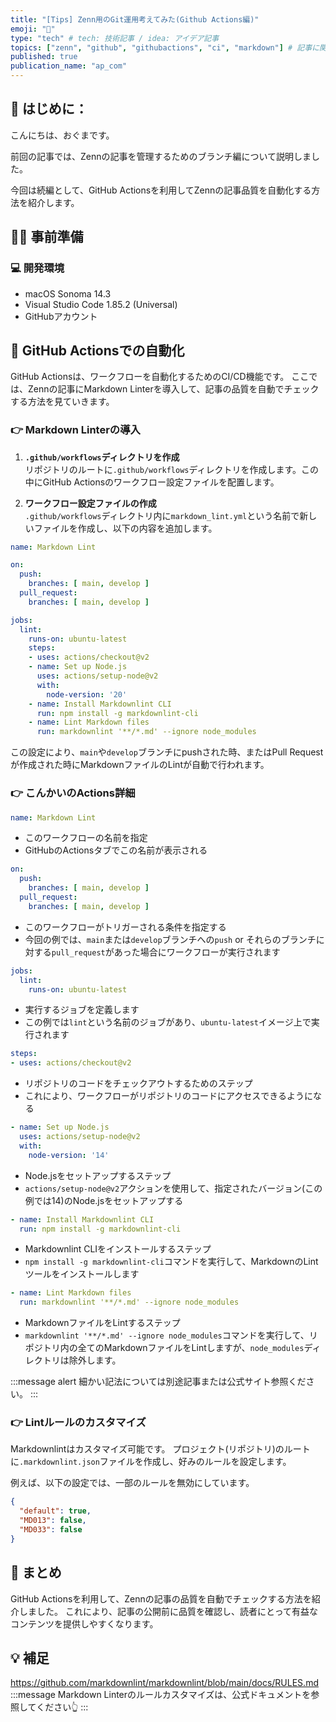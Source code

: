 ```yaml
---
title: "[Tips] Zenn用のGit運用考えてみた(Github Actions編)"
emoji: "💆"
type: "tech" # tech: 技術記事 / idea: アイデア記事
topics: ["zenn", "github", "githubactions", "ci", "markdown"] # 記事に関連するトピックをここに入力
published: true
publication_name: "ap_com"
---
```


## 🌟 はじめに：
こんにちは、おぐまです。

前回の記事では、Zennの記事を管理するためのブランチ編について説明しました。

今回は続編として、GitHub Actionsを利用してZennの記事品質を自動化する方法を紹介します。

## 👷‍♂️ 事前準備

### 💻 開発環境
- macOS Sonoma 14.3
- Visual Studio Code 1.85.2 (Universal)
- GitHubアカウント

## 📝 GitHub Actionsでの自動化

GitHub Actionsは、ワークフローを自動化するためのCI/CD機能です。
ここでは、Zennの記事にMarkdown Linterを導入して、記事の品質を自動でチェックする方法を見ていきます。

### 👉 Markdown Linterの導入

1. **`.github/workflows`ディレクトリを作成**  
   リポジトリのルートに`.github/workflows`ディレクトリを作成します。この中にGitHub Actionsのワークフロー設定ファイルを配置します。

2. **ワークフロー設定ファイルの作成**  
   `.github/workflows`ディレクトリ内に`markdown_lint.yml`という名前で新しいファイルを作成し、以下の内容を追加します。

```yaml
name: Markdown Lint

on:
  push:
    branches: [ main, develop ]
  pull_request:
    branches: [ main, develop ]

jobs:
  lint:
    runs-on: ubuntu-latest
    steps:
    - uses: actions/checkout@v2
    - name: Set up Node.js
      uses: actions/setup-node@v2
      with:
        node-version: '20'
    - name: Install Markdownlint CLI
      run: npm install -g markdownlint-cli
    - name: Lint Markdown files
      run: markdownlint '**/*.md' --ignore node_modules
```

この設定により、`main`や`develop`ブランチにpushされた時、またはPull Requestが作成された時にMarkdownファイルのLintが自動で行われます。

### 👉 こんかいのActions詳細

```yaml
name: Markdown Lint
```
- このワークフローの名前を指定
- GitHubのActionsタブでこの名前が表示される

```yaml
on:
  push:
    branches: [ main, develop ]
  pull_request:
    branches: [ main, develop ]
```
- このワークフローがトリガーされる条件を指定する
- 今回の例では、`main`または`develop`ブランチへの`push` or それらのブランチに対する`pull_request`があった場合にワークフローが実行されます

```yaml
jobs:
  lint:
    runs-on: ubuntu-latest
```
- 実行するジョブを定義します
- この例では`lint`という名前のジョブがあり、`ubuntu-latest`イメージ上で実行されます

```yaml
steps:
- uses: actions/checkout@v2
```
- リポジトリのコードをチェックアウトするためのステップ
- これにより、ワークフローがリポジトリのコードにアクセスできるようになる

```yaml
- name: Set up Node.js
  uses: actions/setup-node@v2
  with:
    node-version: '14'
```
- Node.jsをセットアップするステップ
- `actions/setup-node@v2`アクションを使用して、指定されたバージョン(この例では14)のNode.jsをセットアップする

```yaml
- name: Install Markdownlint CLI
  run: npm install -g markdownlint-cli
```
- Markdownlint CLIをインストールするステップ
- `npm install -g markdownlint-cli`コマンドを実行して、MarkdownのLintツールをインストールします

```yaml
- name: Lint Markdown files
  run: markdownlint '**/*.md' --ignore node_modules
```
- MarkdownファイルをLintするステップ
- `markdownlint '**/*.md' --ignore node_modules`コマンドを実行して、リポジトリ内の全てのMarkdownファイルをLintしますが、`node_modules`ディレクトリは除外します。

:::message alert
細かい記法については別途記事または公式サイト参照ください。
:::

### 👉 Lintルールのカスタマイズ

Markdownlintはカスタマイズ可能です。
プロジェクト(リポジトリ)のルートに`.markdownlint.json`ファイルを作成し、好みのルールを設定します。

例えば、以下の設定では、一部のルールを無効にしています。

```json
{
  "default": true,
  "MD013": false,
  "MD033": false
}
```

## 🎉 まとめ

GitHub Actionsを利用して、Zennの記事の品質を自動でチェックする方法を紹介しました。
これにより、記事の公開前に品質を確認し、読者にとって有益なコンテンツを提供しやすくなります。

## 💡 補足

https://github.com/markdownlint/markdownlint/blob/main/docs/RULES.md
:::message
Markdown Linterのルールカスタマイズは、公式ドキュメントを参照してください👆
:::

